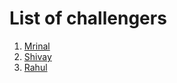 # List of challengers
1. [Mrinal](https://github.com/mrinal1224)
2. [Shivay](https://github.com/shivaylamba)
3. [Rahul](https://github.com/iamrahul8)
